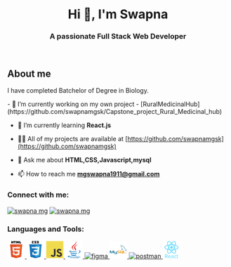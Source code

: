 <h1 align="center">Hi 👋, I'm Swapna</h1>
<h3 align="center">A passionate Full Stack Web Developer</h3>
<a href="https://twitter.com/" target="blank"><img src="https://img.shields.io/twitter/follow/?logo=twitter&style=for-the-badge" alt="" /></a> </p>

<img align = "right" src = "https://static.vecteezy.com/system/resources/previews/000/302/648/original/girl-working-on-computer-vector.jpg" alt = ""  style = " width : 300px"/>
<h2>About me</h2>
<p>I have completed Batchelor of Degree in Biology.</p>
- 🔭 I’m currently working on my own project - [RuralMedicinalHub](https://github.com/swapnamgsk/Capstone_project_Rural_Medicinal_hub)

- 🌱 I’m currently learning **React.js**

- 👨‍💻 All of my projects are available at [https://github.com/swapnamgsk](https://github.com/swapnamgsk)

- 💬 Ask me about **HTML,CSS,Javascript,mysql**

- 📫 How to reach me **mgswapna1911@gmail.com**

<h3 align="left">Connect with me:</h3>
<p align="left">
<a href="https://linkedin.com/in/swapna mg" target="blank"><img align="center" src="https://raw.githubusercontent.com/rahuldkjain/github-profile-readme-generator/master/src/images/icons/Social/linked-in-alt.svg" alt="swapna mg" height="30" width="40" /></a>
<a href="https://www.hackerrank.com/swapna mg" target="blank"><img align="center" src="https://raw.githubusercontent.com/rahuldkjain/github-profile-readme-generator/master/src/images/icons/Social/hackerrank.svg" alt="swapna mg" height="30" width="40" /></a>
</p>

<h3 align="left">Languages and Tools:</h3>
 <p align="left"> <a href="https://www.w3.org/html/" target="_blank" rel="noreferrer"> <img src="https://raw.githubusercontent.com/devicons/devicon/master/icons/html5/html5-original-wordmark.svg" alt="html5" width="40" height="40"/> </a>  <a href="https://www.w3schools.com/css/" target="_blank" rel="noreferrer"> <img src="https://raw.githubusercontent.com/devicons/devicon/master/icons/css3/css3-original-wordmark.svg" alt="css3" width="40" height="40"/> </a>  <a href="https://developer.mozilla.org/en-US/docs/Web/JavaScript" target="_blank" rel="noreferrer"> <img src="https://raw.githubusercontent.com/devicons/devicon/master/icons/javascript/javascript-original.svg" alt="javascript" width="40" height="40"/> <a href="https://www.java.com" target="_blank" rel="noreferrer"> <img src="https://raw.githubusercontent.com/devicons/devicon/master/icons/java/java-original.svg" alt="java" width="40" height="40"/> </a> </a> <a href="https://www.figma.com/" target="_blank" rel="noreferrer"> <img src="https://www.vectorlogo.zone/logos/figma/figma-icon.svg" alt="figma" width="40" height="40"/> </a><a href="https://www.mysql.com/" target="_blank" rel="noreferrer"> <img src="https://raw.githubusercontent.com/devicons/devicon/master/icons/mysql/mysql-original-wordmark.svg" alt="mysql" width="40" height="40"/> </a> <a href="https://postman.com" target="_blank" rel="noreferrer"> <img src="https://www.vectorlogo.zone/logos/getpostman/getpostman-icon.svg" alt="postman" width="40" height="40"/> </a> <a href="https://reactjs.org/" target="_blank" rel="noreferrer"> <img src="https://raw.githubusercontent.com/devicons/devicon/master/icons/react/react-original-wordmark.svg" alt="react" width="40" height="40"/> </a> </p>


